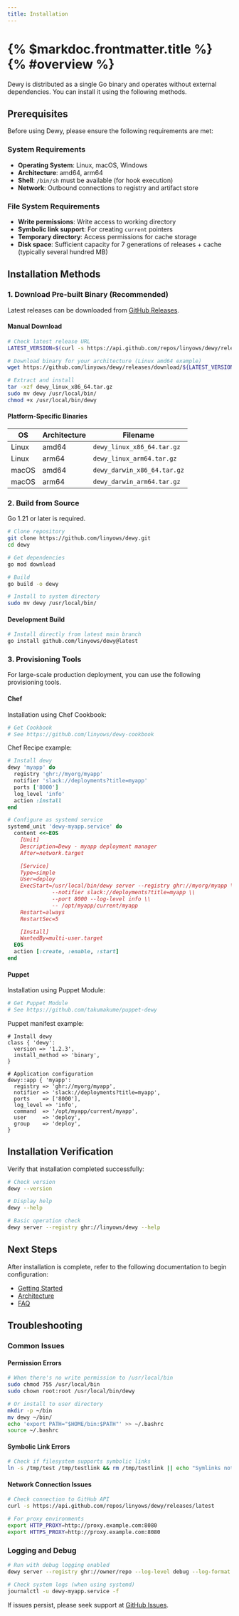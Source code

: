 ```yaml
---
title: Installation
---
```


# {% $markdoc.frontmatter.title %} {% #overview %}

Dewy is distributed as a single Go binary and operates without external dependencies. You can install it using the following methods.

## Prerequisites

Before using Dewy, please ensure the following requirements are met:

### System Requirements

- **Operating System**: Linux, macOS, Windows
- **Architecture**: amd64, arm64
- **Shell**: `/bin/sh` must be available (for hook execution)
- **Network**: Outbound connections to registry and artifact store

### File System Requirements

- **Write permissions**: Write access to working directory
- **Symbolic link support**: For creating `current` pointers
- **Temporary directory**: Access permissions for cache storage
- **Disk space**: Sufficient capacity for 7 generations of releases + cache (typically several hundred MB)

## Installation Methods

### 1. Download Pre-built Binary (Recommended)

Latest releases can be downloaded from [GitHub Releases](https://github.com/linyows/dewy/releases).

#### Manual Download

```bash
# Check latest release URL
LATEST_VERSION=$(curl -s https://api.github.com/repos/linyows/dewy/releases/latest | grep '"tag_name"' | cut -d '"' -f 4)

# Download binary for your architecture (Linux amd64 example)
wget https://github.com/linyows/dewy/releases/download/${LATEST_VERSION}/dewy_linux_x86_64.tar.gz

# Extract and install
tar -xzf dewy_linux_x86_64.tar.gz
sudo mv dewy /usr/local/bin/
chmod +x /usr/local/bin/dewy
```

#### Platform-Specific Binaries

 | OS    | Architecture | Filename                    |
 | ---   | ---          | ---                         |
 | Linux | amd64        | `dewy_linux_x86_64.tar.gz`  |
 | Linux | arm64        | `dewy_linux_arm64.tar.gz`   |
 | macOS | amd64        | `dewy_darwin_x86_64.tar.gz` |
 | macOS | arm64        | `dewy_darwin_arm64.tar.gz`  |

### 2. Build from Source

Go 1.21 or later is required.

```bash
# Clone repository
git clone https://github.com/linyows/dewy.git
cd dewy

# Get dependencies
go mod download

# Build
go build -o dewy

# Install to system directory
sudo mv dewy /usr/local/bin/
```

#### Development Build

```bash
# Install directly from latest main branch
go install github.com/linyows/dewy@latest
```

### 3. Provisioning Tools

For large-scale production deployment, you can use the following provisioning tools.

#### Chef

Installation using Chef Cookbook:

```bash
# Get Cookbook
# See https://github.com/linyows/dewy-cookbook
```

Chef Recipe example:

```ruby
# Install dewy
dewy 'myapp' do
  registry 'ghr://myorg/myapp'
  notifier 'slack://deployments?title=myapp'
  ports ['8000']
  log_level 'info'
  action :install
end

# Configure as systemd service
systemd_unit 'dewy-myapp.service' do
  content <<~EOS
    [Unit]
    Description=Dewy - myapp deployment manager
    After=network.target

    [Service]
    Type=simple
    User=deploy
    ExecStart=/usr/local/bin/dewy server --registry ghr://myorg/myapp \\
              --notifier slack://deployments?title=myapp \\
              --port 8000 --log-level info \\
              -- /opt/myapp/current/myapp
    Restart=always
    RestartSec=5

    [Install]
    WantedBy=multi-user.target
  EOS
  action [:create, :enable, :start]
end
```

#### Puppet

Installation using Puppet Module:

```bash
# Get Puppet Module
# See https://github.com/takumakume/puppet-dewy
```

Puppet manifest example:

```puppet
# Install dewy
class { 'dewy':
  version => '1.2.3',
  install_method => 'binary',
}

# Application configuration
dewy::app { 'myapp':
  registry => 'ghr://myorg/myapp',
  notifier => 'slack://deployments?title=myapp',
  ports    => ['8000'],
  log_level => 'info',
  command  => '/opt/myapp/current/myapp',
  user     => 'deploy',
  group    => 'deploy',
}
```

## Installation Verification

Verify that installation completed successfully:

```bash
# Check version
dewy --version

# Display help
dewy --help

# Basic operation check
dewy server --registry ghr://linyows/dewy --help
```

## Next Steps

After installation is complete, refer to the following documentation to begin configuration:

- [Getting Started](../getting-started/)
- [Architecture](../architecture/)
- [FAQ](../faq/)

## Troubleshooting

### Common Issues

#### Permission Errors

```bash
# When there's no write permission to /usr/local/bin
sudo chmod 755 /usr/local/bin
sudo chown root:root /usr/local/bin/dewy

# Or install to user directory
mkdir -p ~/bin
mv dewy ~/bin/
echo 'export PATH="$HOME/bin:$PATH"' >> ~/.bashrc
source ~/.bashrc
```

#### Symbolic Link Errors

```bash
# Check if filesystem supports symbolic links
ln -s /tmp/test /tmp/testlink && rm /tmp/testlink || echo "Symlinks not supported"
```

#### Network Connection Issues

```bash
# Check connection to GitHub API
curl -s https://api.github.com/repos/linyows/dewy/releases/latest

# For proxy environments
export HTTP_PROXY=http://proxy.example.com:8080
export HTTPS_PROXY=http://proxy.example.com:8080
```

### Logging and Debug

```bash
# Run with debug logging enabled
dewy server --registry ghr://owner/repo --log-level debug --log-format json

# Check system logs (when using systemd)
journalctl -u dewy-myapp.service -f
```

If issues persist, please seek support at [GitHub Issues](https://github.com/linyows/dewy/issues).
